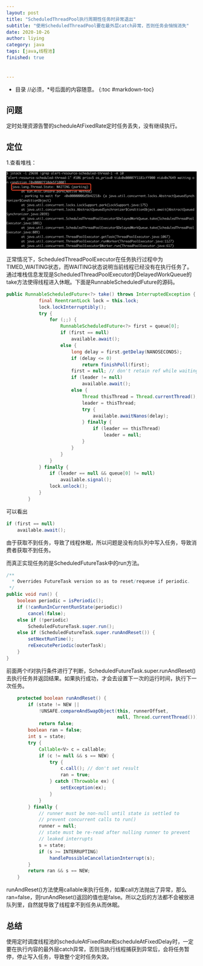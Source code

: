 ```yaml
---
layout: post
title: "ScheduledThreadPool执行周期性任务时异常退出"
subtitle: "使用ScheduledThreadPool要在最外层catch异常，否则任务会悄悄消失"
date: 2020-10-26
author: liying
category: java
tags: [java,线程池]
finished: true


---
```


* 目录   //必须，*号后面的内容随意。
{:toc #markdown-toc}
## 问题

定时处理资源告警的scheduleAtFixedRate定时任务丢失，没有继续执行。

## 定位

1.查看堆栈：

![java-stack](../img/java-stack.png)

正常情况下，ScheduledThreadPoolExecutor在任务执行过程中为TIMED_WAITING状态，而WAITING状态说明当前线程已经没有在执行任务了。通过堆栈信息发现是ScheduledThreadPoolExecutor的DelayedWorkQueue的take方法使得线程进入休眠。下面是RunnableScheduledFuture的源码。

```java
public RunnableScheduledFuture<?> take() throws InterruptedException {
            final ReentrantLock lock = this.lock;
            lock.lockInterruptibly();
            try {
                for (;;) {
                    RunnableScheduledFuture<?> first = queue[0];
                    if (first == null)
                        available.await();
                    else {
                        long delay = first.getDelay(NANOSECONDS);
                        if (delay <= 0)
                            return finishPoll(first);
                        first = null; // don't retain ref while waiting
                        if (leader != null)
                            available.await();
                        else {
                            Thread thisThread = Thread.currentThread();
                            leader = thisThread;
                            try {
                                available.awaitNanos(delay);
                            } finally {
                                if (leader == thisThread)
                                    leader = null;
                            }
                        }
                    }
                }
            } finally {
                if (leader == null && queue[0] != null)
                    available.signal();
                lock.unlock();
            }
        }
```

可以看出

```java
if (first == null)
    available.await();
```

由于获取不到任务，导致了线程休眠，所以问题是没有向队列中写入任务，导致消费者获取不到任务。

而真正实现任务的是ScheduledFutureTask中的run方法。

```java
/**
  * Overrides FutureTask version so as to reset/requeue if periodic.
 */
public void run() {
    boolean periodic = isPeriodic();
    if (!canRunInCurrentRunState(periodic))
        cancel(false);
    else if (!periodic)
        ScheduledFutureTask.super.run();
    else if (ScheduledFutureTask.super.runAndReset()) {
        setNextRunTime();
        reExecutePeriodic(outerTask);
    }
}
```

前面两个if对执行条件进行了判断，ScheduledFutureTask.super.runAndReset()去执行任务并返回结果。如果执行成功，才会去设置下一次的运行时间，执行下一次任务。

```java
    protected boolean runAndReset() {
        if (state != NEW ||
            !UNSAFE.compareAndSwapObject(this, runnerOffset,
                                         null, Thread.currentThread()))
            return false;
        boolean ran = false;
        int s = state;
        try {
            Callable<V> c = callable;
            if (c != null && s == NEW) {
                try {
                    c.call(); // don't set result
                    ran = true;
                } catch (Throwable ex) {
                    setException(ex);
                }
            }
        } finally {
            // runner must be non-null until state is settled to
            // prevent concurrent calls to run()
            runner = null;
            // state must be re-read after nulling runner to prevent
            // leaked interrupts
            s = state;
            if (s >= INTERRUPTING)
                handlePossibleCancellationInterrupt(s);
        }
        return ran && s == NEW;
    }
```

runAndReset()方法使用callable来执行任务，如果call方法抛出了异常，那么ran=false，则runAndReset()返回的值也是false。所以之后的方法都不会被放进队列里，自然就导致了线程拿不到任务从而休眠。



## 总结

使用定时调度线程池的scheduleAtFixedRate和scheduleAtFixedDelay时，一定要在执行内容的最外层catch异常，否则当执行线程捕获到异常后，会将任务暂停，停止写入任务，导致整个定时任务失效。